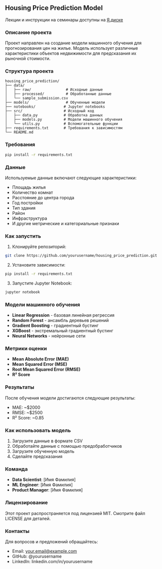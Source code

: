 ## Housing Price Prediction Model

Лекции и инструкции на семинары доступны на [Я.диске](https://disk.yandex.ru/d/vDb3HPumZ2xK0w)

### Описание проекта

Проект направлен на создание модели машинного обучения для прогнозирования цен на жилье. Модель использует различные характеристики объектов недвижимости для предсказания их рыночной стоимости.

### Структура проекта

```
housing_price_prediction/
├── data/
│   ├── raw/                # Исходные данные
│   ├── processed/          # Обработанные данные
│   └── sample_submission.csv
├── models/                 # Обученные модели
├── notebooks/             # Jupyter notebooks
├── src/                   # Исходный код
│   ├── data.py            # Обработка данных
│   ├── models.py          # Модели машинного обучения
│   └── utils.py           # Вспомогательные функции
├── requirements.txt       # Требования к зависимостям
└── README.md
```

### Требования

```bash
pip install -r requirements.txt
```

### Данные

Используемые данные включают следующие характеристики:

* Площадь жилья
* Количество комнат
* Расстояние до центра города
* Год постройки
* Тип здания
* Район
* Инфраструктура
* И другие метрические и категориальные признаки

### Как запустить

1. Клонируйте репозиторий:

```bash
git clone https://github.com/yourusername/housing_price_prediction.git
```

2. Установите зависимости:

```bash
pip install -r requirements.txt
```

3. Запустите Jupyter Notebook:

```bash
jupyter notebook
```

### Модели машинного обучения

* **Linear Regression** - базовая линейная регрессия
* **Random Forest** - ансамбль деревьев решений
* **Gradient Boosting** - градиентный бустинг
* **XGBoost** - экстремальный градиентный бустинг
* **Neural Networks** - нейронные сети

### Метрики оценки

* **Mean Absolute Error (MAE)**
* **Mean Squared Error (MSE)**
* **Root Mean Squared Error (RMSE)**
* **R² Score**

### Результаты

После обучения модели достигаются следующие результаты:

* MAE: ~$2000
* RMSE: ~$2500
* R² Score: ~0.85

### Как использовать модель

1. Загрузите данные в формате CSV
2. Обработайте данные с помощью предобработчиков
3. Загрузите обученную модель
4. Сделайте предсказания

### Команда

* **Data Scientist**: [Имя Фамилия]
* **ML Engineer**: [Имя Фамилия]
* **Product Manager**: [Имя Фамилия]

### Лицензирование

Этот проект распространяется под лицензией MIT. Смотрите файл LICENSE для деталей.

### Контакты

Для вопросов и предложений обращайтесь:

* Email: <your.email@example.com>
* GitHub: @yourusername
* LinkedIn: linkedin.com/in/yourusername
